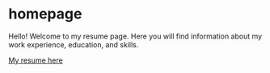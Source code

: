 # homepage
Hello! Welcome to my resume page. Here you will find information about my work experience, education, and skills.

[My resume here](https://denred.github.io/homepage/)
